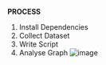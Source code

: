 **PROCESS**

1. Install Dependencies
2. Collect Dataset
3. Write Script
4. Analyse Graph
![image](https://github.com/codeabuu/Predicting-Stock-Prices/assets/125456974/71c3b844-5f78-4c63-a7d8-4a6ed1498c61)

